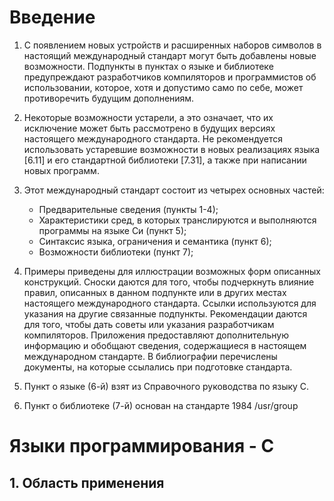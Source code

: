 # Введение

1. С появлением новых устройств и расширенных наборов символов в настоящий международный стандарт могут быть добавлены новые возможности.
Подпункты в пунктах о языке и библиотеке предупреждают разработчиков компиляторов и программистов об использовании, которое, хотя и допустимо само по себе, может противоречить будущим дополнениям.

2. Некоторые возможности устарели, а это означает, что их исключение может быть рассмотрено в будущих версиях настоящего международного стандарта.
Не рекомендуется использовать устаревшие возможности в новых реализациях языка [6.11] и его стандартной библиотеки [7.31], а также при написании новых программ.

3. Этот международный стандарт состоит из четырех основных частей:
   - Предварительные сведения (пункты 1-4);
   - Характеристики сред, в которых транслируются и выполняются программы на языке Си (пункт 5);
   - Синтаксис языка, ограничения и семантика (пункт 6);
   - Возможности библиотеки (пункт 7);
  
4. Примеры приведены для иллюстрации возможных форм описанных конструкций. Сноски даются для того, чтобы подчеркнуть влияние правил, описанных в данном подпункте или в других местах настоящего международного стандарта. Ссылки используются для указания на другие связанные подпункты. Рекомендации даются для того, чтобы дать советы или указания разработчикам компиляторов. Приложения предоставляют дополнительную информацию и обобщают сведения, содержащиеся в настоящем международном стандарте. В библиографии перечислены документы, на которые ссылались при подготовке стандарта.

5. Пункт о языке (6-й) взят из Справочного руководства по языку C.

6. Пункт о библиотеке (7-й) основан на стандарте 1984 /usr/group

# Языки программирования - C
## 1. Область применения
